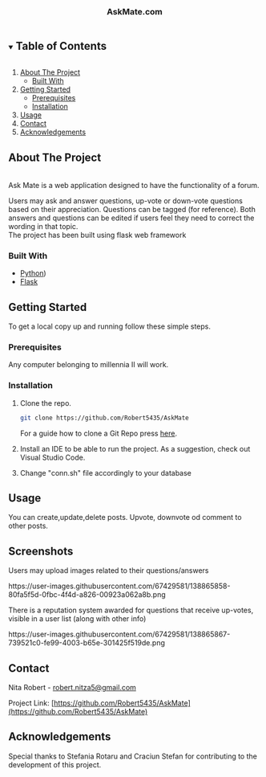 <!--
*** To avoid retyping too much info. Do a search and replace for the following:
*** github_username, repo_name, twitter_handle, email, project_title, project_description
-->



<!-- PROJECT SHIELDS -->
<!--
*** I'm using markdown "reference style" links for readability.
*** Reference links are enclosed in brackets [ ] instead of parentheses ( ).
*** See the bottom of this document for the declaration of the reference variables
*** for contributors-url, forks-url, etc. This is an optional, concise syntax you may use.
*** https://www.markdownguide.org/basic-syntax/#reference-style-links
-->



<!-- PROJECT LOGO -->
<br />
<p align="center">

[comment]: <> (    <img src="images/logo.png" alt="Logo" width="80" height="80">)

[comment]: <> (  </a>)

  <h3 align="center">AskMate.com</h3>


<!-- TABLE OF CONTENTS -->
<details open="open">
  <summary><h2 style="display: inline-block">Table of Contents</h2></summary>
  <ol>
    <li>
      <a href="#about-the-project">About The Project</a>
      <ul>
        <li><a href="#built-with">Built With</a></li>
      </ul>
    </li>
    <li>
      <a href="#getting-started">Getting Started</a>
      <ul>
        <li><a href="#prerequisites">Prerequisites</a></li>
        <li><a href="#installation">Installation</a></li>
      </ul>
    </li>
    <li><a href="#usage">Usage</a></li>
    <li><a href="#contact">Contact</a></li>
    <li><a href="#acknowledgements">Acknowledgements</a></li>
  </ol>
</details>



<!-- ABOUT THE PROJECT -->
## About The Project

<p align="left">
    <br />
   Ask Mate is a web application designed to have the functionality of a forum.

Users may ask and answer questions, up-vote or down-vote questions based on their appreciation.
Questions can be tagged (for reference).
Both answers and questions can be edited if users feel they need to correct the wording in that topic.
<br/>
The project has been built using flask web framework

</p>




### Built With
* [Python](https://www.python.org/))
* [Flask](https://en.wikipedia.org/wiki/Flask_(web_framework))



<!-- GETTING STARTED -->
## Getting Started

To get a local copy up and running follow these simple steps.



### Prerequisites

Any computer belonging to millennia II will work.

### Installation

1. Clone the repo.
   ```sh
   git clone https://github.com/Robert5435/AskMate
   ```
    For a guide how to clone a Git Repo press [here](https://docs.github.com/en/github/creating-cloning-and-archiving-repositories/cloning-a-repository-from-github/cloning-a-repository).


2. Install an IDE to be able to run the project. As a suggestion, check out Visual Studio Code.


3. Change "conn.sh" file accordingly to your database


<!-- USAGE EXAMPLES -->
## Usage

You can create,update,delete posts. Upvote, downvote od comment to other posts.


## Screenshots
<p>Users may upload images related to their questions/answers</p>
https://user-images.githubusercontent.com/67429581/138865858-80fa5f5d-0fbc-4f4d-a826-00923a062a8b.png

<p>There is a reputation system awarded for questions that receive up-votes, visible in a user list (along with other info)</p>
https://user-images.githubusercontent.com/67429581/138865867-739521c0-fe99-4003-b65e-301425f519de.png


<!-- CONTACT -->
## Contact

Nita Robert - [robert.nitza5@gmail.com](robert.nitza5@gmail.com)

Project Link: [https://github.com/Robert5435/AskMate](https://github.com/Robert5435/AskMate)



<!-- ACKNOWLEDGEMENTS -->
## Acknowledgements

Special thanks to Stefania Rotaru and Craciun Stefan for contributing to the development of this project.





<!-- MARKDOWN LINKS & IMAGES -->
<!-- https://www.markdownguide.org/basic-syntax/#reference-style-links -->
[contributors-shield]: https://img.shields.io/github/contributors/github_username/repo.svg?style=for-the-badge
[contributors-url]: https://github.com/github_username/repo_name/graphs/contributors
[forks-shield]: https://img.shields.io/github/forks/github_username/repo.svg?style=for-the-badge
[forks-url]: https://github.com/github_username/repo_name/network/members
[stars-shield]: https://img.shields.io/github/stars/github_username/repo.svg?style=for-the-badge
[stars-url]: https://github.com/github_username/repo_name/stargazers
[issues-shield]: https://img.shields.io/github/issues/github_username/repo.svg?style=for-the-badge
[issues-url]: https://github.com/github_username/repo_name/issues
[license-shield]: https://img.shields.io/github/license/github_username/repo.svg?style=for-the-badge
[license-url]: https://github.com/github_username/repo_name/blob/master/LICENSE.txt
[linkedin-shield]: https://img.shields.io/badge/-LinkedIn-black.svg?style=for-the-badge&logo=linkedin&colorB=555
[linkedin-url]: https://linkedin.com/in/github_username
